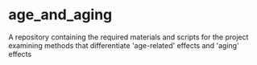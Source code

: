 # age_and_aging
A repository containing the required materials and scripts for the project examining methods that differentiate 'age-related' effects and 'aging' effects
